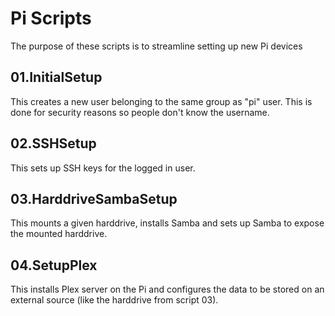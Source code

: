 # Pi Scripts

The purpose of these scripts is to streamline setting up new Pi devices

## 01.InitialSetup

This creates a new user belonging to the same group as "pi" user. This is done for security reasons so people don't know the username.

## 02.SSHSetup

This sets up SSH keys for the logged in user.

## 03.HarddriveSambaSetup

This mounts a given harddrive, installs Samba and sets up Samba to expose the mounted harddrive.

## 04.SetupPlex

This installs Plex server on the Pi and configures the data to be stored on an external source (like the harddrive from script 03).